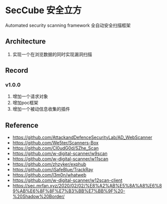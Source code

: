 # SecCube 安全立方

Automated security scanning framework 全自动安全扫描框架

## Architecture

1. 实现一个在浏览数据的同时实现漏洞扫描

## Record

### v1.0.0

1. 增加一个请求对象
2. 增加poc框架
3. 增加一个被动信息收集的插件

## Reference

- https://github.com/AttackandDefenceSecurityLab/AD_WebScanner
- https://github.com/We5ter/Scanners-Box
- https://github.com/Cl0udG0d/SZhe_Scan
- https://github.com/w-digital-scanner/w9scan
- https://github.com/w-digital-scanner/w11scan
- https://github.com/zhzyker/exphub
- https://github.com/iSafeBlue/TrackRay
- https://github.com/l3m0n/whatweb
- https://github.com/w-digital-scanner/w12scan-client
- https://sec.mrfan.xyz/2020/02/02/%E8%A2%AB%E5%8A%A8%E6%89%AB%E6%8F%8F%E7%B3%BB%E7%BB%9F%20-%20Shadow%20Border/

